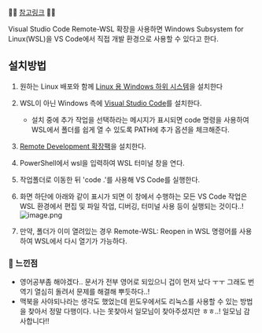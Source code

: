 🧚‍♀️ [참고링크](https://code.visualstudio.com/docs/remote/wsl) 🧚‍♀️ 

Visual Studio Code Remote-WSL 확장을 사용하면 Windows Subsystem for Linux(WSL)을 VS Code에서 직접 개발 환경으로 사용할 수 있다고 한다.

## 설치방법

1. 원하는 Linux 배포와 함께 [Linux 용 Windows 하위 시스템](https://docs.microsoft.com/ko-kr/windows/wsl/install-win10)을 설치한다
2. WSL이 아닌 Windows 측에 [Visual Studio Code](https://code.visualstudio.com/)를 설치한다.
	- 설치 중에 추가 작업을 선택하라는 메시지가 표시되면 code 명령을 사용하여 WSL에서 폴더를 쉽게 열 수 있도록 PATH에 추가 옵션을 체크해준다.
3. [Remote Development 확장팩](https://marketplace.visualstudio.com/items?itemName=ms-vscode-remote.vscode-remote-extensionpack)을 설치한다.
4. PowerShell에서 wsl을 입력하여 WSL 터미널 창을 연다.
5. 작업폴더로 이동한 뒤 'code .'를 사용해 VS Code를 실행한다.
6. 화면 하단에 아래와 같이 표시가 되면 이 창에서 수행하는 모든 VS Code 작업은 WSL 환경에서 편집 및 파일 작업, 디버깅, 터미널 사용 등이 실행되는 것이다..!  
![image.png](https://images.velog.io/post-images/yhe228/b2cfa5b0-1765-11ea-a39e-89a6c1ecc28a/image.png)

7. 만약, 폴더가 이미 열려있는 경우 Remote-WSL: Reopen in WSL 명령어를 사용하여 WSL에서 다시 열기가 가능하다.


### 🤔 느낀점

- 영어공부좀 해야겠다.. 문서가 전부 영어로 되있으니 겁이 먼저 났다 ㅜㅜ 그래도 번역기 열심히 돌려서 문제를 해결해 뿌듯하다..!
- 맥북을 사야되나라는 생각도 했었는데 윈도우에서도 리눅스를 사용할 수 있는 방법을 찾아서 정말 다행이다. 나는 못찾아서 일모님이 찾아주셨지만 ㅎㅎ..! 일모님 감사합니다!!
